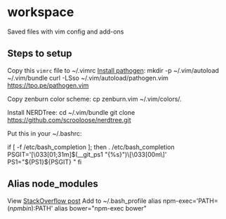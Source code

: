 workspace
=========

Saved files with vim config and add-ons

Steps to setup
------------------
Copy this `vimrc` file to ~/.vimrc
[Install pathogen](http://www.vim.org/scripts/script.php?script_id=2332):
mkdir -p ~/.vim/autoload ~/.vim/bundle 
curl -LSso ~/.vim/autoload/pathogen.vim https://tpo.pe/pathogen.vim

Copy zenburn color scheme:
cp zenburn.vim ~/.vim/colors/.

Install NERDTree:
cd ~/.vim/bundle
git clone https://github.com/scrooloose/nerdtree.git

Put this in your ~/.bashrc:

if [ -f /etc/bash_completion ]; then
    . /etc/bash_completion
    PSGIT='\[\033[01;31m\]$(__git_ps1 "{%s}")\[\033[00m\]'
    PS1="${PS1}${PSGIT} "
fi

Alias node_modules
------------------

View [StackOverflow post](http://stackoverflow.com/questions/9679932/how-to-use-package-installed-locally-in-node-modules)
Add to ~/.bash_profile
alias npm-exec='PATH=$(npm bin):$PATH'
alias bower="npm-exec bower"
